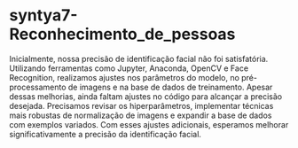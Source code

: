 # syntya7-Reconhecimento_de_pessoas
Inicialmente, nossa precisão de identificação facial não foi satisfatória. Utilizando ferramentas como Jupyter, Anaconda, OpenCV e Face Recognition, realizamos ajustes nos parâmetros do modelo, no pré-processamento de imagens e na base de dados de treinamento. Apesar dessas melhorias, ainda faltam ajustes no código para alcançar a precisão desejada. Precisamos revisar os hiperparâmetros, implementar técnicas mais robustas de normalização de imagens e expandir a base de dados com exemplos variados. Com esses ajustes adicionais, esperamos melhorar significativamente a precisão da identificação facial.
